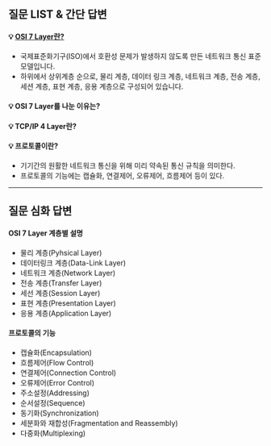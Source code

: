 ## 질문 LIST & 간단 답변

#### 💡 [OSI 7 Layer란?](#osi-7-layer-계층별-설명)
- 국제표준화기구(ISO)에서 호환성 문제가 발생하지 않도록 만든 네트워크 통신 표준 모델입니다.
- 하위에서 상위계층 순으로, 물리 계층, 데이터 링크 계층, 네트워크 계층, 전송 계층, 세션 계층, 표현 계층, 응용 계층으로 구성되어 있습니다.



#### 💡 OSI 7 Layer를 나눈 이유는?

#### 💡 TCP/IP 4 Layer란?

#### 💡 프로토콜이란? 
- 기기간의 원활한 네트워크 통신을 위해 미리 약속된 통신 규칙을 의미한다.
- 프로토콜의 기능에는 캡슐화, 연결제어, 오류제어, 흐름제어 등이 있다.

<hr>

## 질문 심화 답변

#### OSI 7 Layer 계층별 설명
* 물리 계층(Pyhsical Layer)
* 데이터링크 계층(Data-Link Layer)
* 네트워크 계층(Network Layer)
* 전송 계층(Transfer Layer)
* 세선 계층(Session Layer)
* 표현 계층(Presentation Layer)
* 응용 계층(Application Layer)

#### 프로토콜의 기능
* 캡슐화(Encapsulation)
* 흐름제어(Flow Control)
* 연결제어(Connection Control)
* 오류제어(Error Control)
* 주소설정(Addressing)
* 순서설정(Sequence)
* 동기화(Synchronization)
* 세분화와 재합성(Fragmentation and Reassembly)
* 다중화(Multiplexing)


